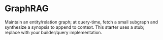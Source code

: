 # GraphRAG

Maintain an entity/relation graph; at query-time, fetch a small subgraph and synthesize a synopsis to append to context.
This starter uses a stub; replace with your builder/query implementation.
